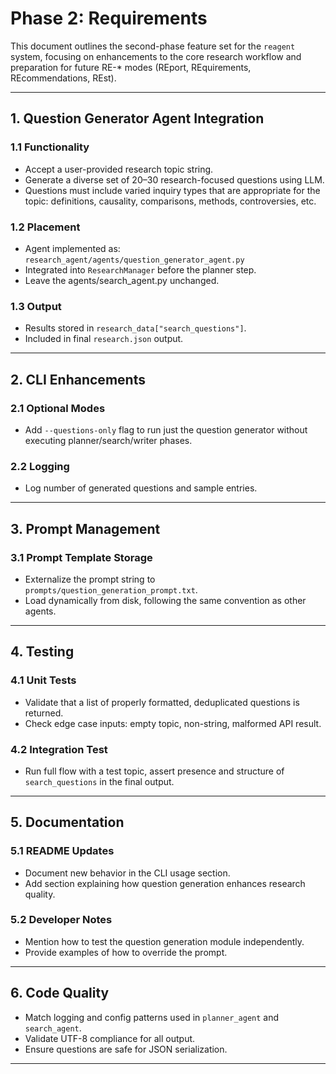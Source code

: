 # Phase 2: Requirements

This document outlines the second-phase feature set for the `reagent` system, focusing on enhancements to the core research workflow and preparation for future RE-* modes (REport, REquirements, REcommendations, REst).

---

## 1. Question Generator Agent Integration

### 1.1 Functionality
- Accept a user-provided research topic string.
- Generate a diverse set of 20–30 research-focused questions using LLM.
- Questions must include varied inquiry types that are appropriate for the topic: definitions, causality, comparisons, methods, controversies, etc.

### 1.2 Placement
- Agent implemented as: `research_agent/agents/question_generator_agent.py`
- Integrated into `ResearchManager` before the planner step.
- Leave the agents/search_agent.py unchanged.

### 1.3 Output
- Results stored in `research_data["search_questions"]`.
- Included in final `research.json` output.

---

## 2. CLI Enhancements

### 2.1 Optional Modes
- Add `--questions-only` flag to run just the question generator without executing planner/search/writer phases.

### 2.2 Logging
- Log number of generated questions and sample entries.

---

## 3. Prompt Management

### 3.1 Prompt Template Storage
- Externalize the prompt string to `prompts/question_generation_prompt.txt`.
- Load dynamically from disk, following the same convention as other agents.

---

## 4. Testing

### 4.1 Unit Tests
- Validate that a list of properly formatted, deduplicated questions is returned.
- Check edge case inputs: empty topic, non-string, malformed API result.

### 4.2 Integration Test
- Run full flow with a test topic, assert presence and structure of `search_questions` in the final output.

---

## 5. Documentation

### 5.1 README Updates
- Document new behavior in the CLI usage section.
- Add section explaining how question generation enhances research quality.

### 5.2 Developer Notes
- Mention how to test the question generation module independently.
- Provide examples of how to override the prompt.

---

## 6. Code Quality

- Match logging and config patterns used in `planner_agent` and `search_agent`.
- Validate UTF-8 compliance for all output.
- Ensure questions are safe for JSON serialization.

---

